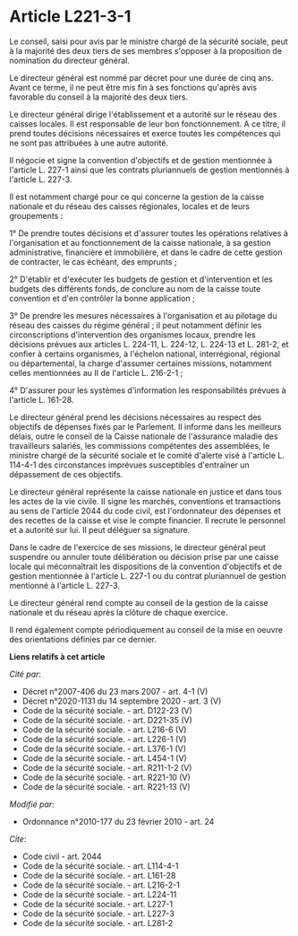 # Article L221-3-1

Le conseil, saisi pour avis par le ministre chargé de la sécurité sociale, peut à la majorité des deux tiers de ses membres
s'opposer à la proposition de nomination du directeur général. 

Le directeur général est nommé par décret pour une durée de cinq ans. Avant ce terme, il ne peut être mis fin à ses fonctions
qu'après avis favorable du conseil à la majorité des deux tiers. 

Le directeur général dirige l'établissement et a autorité sur le réseau des caisses locales. Il est responsable de leur bon
fonctionnement. A ce titre, il prend toutes décisions nécessaires et exerce toutes les compétences qui ne sont pas attribuées
à une autre autorité. 

Il négocie et signe la convention d'objectifs et de gestion mentionnée à l'article L. 227-1 ainsi que les contrats
pluriannuels de gestion mentionnés à l'article L. 227-3. 

Il est notamment chargé pour ce qui concerne la gestion de la caisse nationale et du réseau des caisses régionales, locales
et de leurs groupements : 

1° De prendre toutes décisions et d'assurer toutes les opérations relatives à l'organisation et au fonctionnement de la
caisse nationale, à sa gestion administrative, financière et immobilière, et dans le cadre de cette gestion de contracter, le
cas échéant, des emprunts ; 

2° D'établir et d'exécuter les budgets de gestion et d'intervention et les budgets des différents fonds, de conclure au nom
de la caisse toute convention et d'en contrôler la bonne application ; 

3° De prendre les mesures nécessaires à l'organisation et au pilotage du réseau des caisses du régime général ; il peut
notamment définir les circonscriptions d'intervention des organismes locaux, prendre les décisions prévues aux articles L.
224-11, L. 224-12, L. 224-13 et L. 281-2, et confier à certains organismes, à l'échelon national, interrégional, régional ou
départemental, la charge d'assumer certaines missions, notamment celles mentionnées au II de l'article L. 216-2-1 ; 

4° D'assurer pour les systèmes d'information les responsabilités prévues à l'article L. 161-28. 

Le directeur général prend les décisions nécessaires au respect des objectifs de dépenses fixés par le Parlement. Il informe
dans les meilleurs délais, outre le conseil de la Caisse nationale de l'assurance maladie des travailleurs salariés, les
commissions compétentes des assemblées, le ministre chargé de la sécurité sociale et le comité d'alerte visé à l'article L.
114-4-1 des circonstances imprévues susceptibles d'entraîner un dépassement de ces objectifs. 

Le directeur général représente la caisse nationale en justice et dans tous les actes de la vie civile. Il signe les marchés,
conventions et transactions au sens de l'article 2044 du code civil, est l'ordonnateur des dépenses et des recettes de la
caisse et vise le compte financier. Il recrute le personnel et a autorité sur lui. Il peut déléguer sa signature. 

Dans le cadre de l'exercice de ses missions, le directeur général peut suspendre ou annuler toute délibération ou décision
prise par une caisse locale qui méconnaîtrait les dispositions de la convention d'objectifs et de gestion mentionnée à
l'article L. 227-1 ou du contrat pluriannuel de gestion mentionné à l'article L. 227-3. 

Le directeur général rend compte au conseil de la gestion de la caisse nationale et du réseau après la clôture de chaque
exercice. 

Il rend également compte périodiquement au conseil de la mise en oeuvre des orientations définies par ce dernier.

**Liens relatifs à cet article**

_Cité par_:

  - Décret n°2007-406 du 23 mars 2007 - art. 4-1 (V)
  - Décret n°2020-1131 du 14 septembre 2020 - art. 3 (V)
  - Code de la sécurité sociale. - art. D122-23 (V)
  - Code de la sécurité sociale. - art. D221-35 (V)
  - Code de la sécurité sociale. - art. L216-6 (V)
  - Code de la sécurité sociale. - art. L226-1 (V)
  - Code de la sécurité sociale. - art. L376-1 (V)
  - Code de la sécurité sociale. - art. L454-1 (V)
  - Code de la sécurité sociale. - art. R211-1-2 (V)
  - Code de la sécurité sociale. - art. R221-10 (V)
  - Code de la sécurité sociale. - art. R221-13 (V)

_Modifié par_:

  - Ordonnance n°2010-177 du 23 février 2010 - art. 24

_Cite_:

  - Code civil - art. 2044
  - Code de la sécurité sociale. - art. L114-4-1
  - Code de la sécurité sociale. - art. L161-28
  - Code de la sécurité sociale. - art. L216-2-1
  - Code de la sécurité sociale. - art. L224-11
  - Code de la sécurité sociale. - art. L227-1
  - Code de la sécurité sociale. - art. L227-3
  - Code de la sécurité sociale. - art. L281-2
